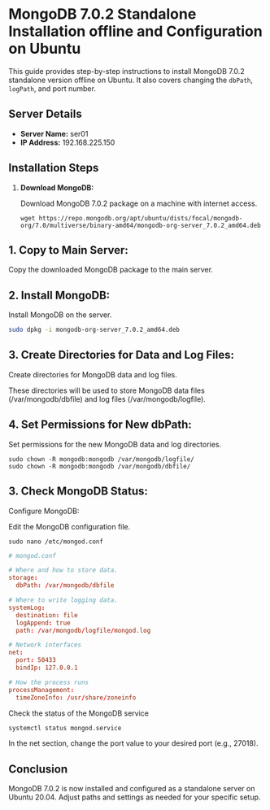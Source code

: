 # MongoDB 7.0.2 Standalone Installation offline and Configuration on Ubuntu

This guide provides step-by-step instructions to install MongoDB 7.0.2 standalone version offline on Ubuntu. It also covers changing the `dbPath`, `logPath`, and port number.

## Server Details

- **Server Name:** ser01
- **IP Address:** 192.168.225.150

## Installation Steps

1. **Download MongoDB:**

   Download MongoDB 7.0.2 package on a machine with internet access.

   ```
   wget https://repo.mongodb.org/apt/ubuntu/dists/focal/mongodb-org/7.0/multiverse/binary-amd64/mongodb-org-server_7.0.2_amd64.deb

    ```

## 1. Copy to Main Server:

Copy the downloaded MongoDB package to the main server.

## 2. Install MongoDB:

Install MongoDB on the server.
```bash
sudo dpkg -i mongodb-org-server_7.0.2_amd64.deb 
```

 ## 3. Create Directories for Data and Log Files:

Create directories for MongoDB data and log files.

These directories will be used to store MongoDB data files (/var/mongodb/dbfile) and log files (/var/mongodb/logfile).

## 4. Set Permissions for New dbPath:

Set permissions for the new MongoDB data and log directories.
````
sudo chown -R mongodb:mongodb /var/mongodb/logfile/
sudo chown -R mongodb:mongodb /var/mongodb/dbfile/
``````


## 3. Check MongoDB Status:

Configure MongoDB:

Edit the MongoDB configuration file.
``````
sudo nano /etc/mongod.conf
``````

``````conf
# mongod.conf

# Where and how to store data.
storage:
  dbPath: /var/mongodb/dbfile

# Where to write logging data.
systemLog:
  destination: file
  logAppend: true
  path: /var/mongodb/logfile/mongod.log

# Network interfaces
net:
  port: 50433
  bindIp: 127.0.0.1

# How the process runs
processManagement:
  timeZoneInfo: /usr/share/zoneinfo
``````


Check the status of the MongoDB service

 ```bash
 systemctl status mongod.service
 ```

 In the net section, change the port value to your desired port (e.g., 27018).
 
## Conclusion
MongoDB 7.0.2 is now installed and configured as a standalone server on Ubuntu 20.04. Adjust paths and settings as needed for your specific setup.
